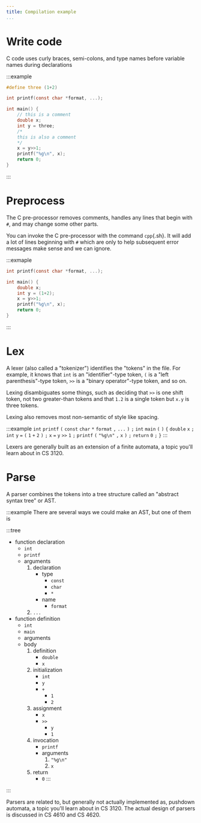 ```yaml
---
title: Compilation example
...
```


# Write code

C code uses curly braces, semi-colons, and type names before variable names during declarations

:::example
```c
#define three (1+2)

int printf(const char *format, ...);

int main() {
    // this is a comment
    double x;
    int y = three;
    /*
    this is also a comment
    */
    x = y>>1;
    printf("%g\n", x);
    return 0;
}
```
:::

# Preprocess

The C pre-processor removes comments, handles any lines that begin with `#`, and may change some other parts.

You can invoke the C pre-processor with the command `cpp`{.sh}. It will add a lot of lines beginning with `#` which are only to help subsequent error messages make sense and we can ignore.

:::exmaple
```c
int printf(const char *format, ...);

int main() {
    double x;
    int y = (1+2);
    x = y>>1;
    printf("%g\n", x);
    return 0;
}
```
:::

# Lex

A lexer (also called a "tokenizer") identifies the "tokens" in the file.
For example, it knows that `int` is an "identifier"-type token,
`(` is a "left parenthesis"-type token,
`>>` is a "binary operator"-type token,
and so on.

Lexing disambiguates some things, such as deciding that `>>` is one shift token, not two greater-than tokens
and that `1.2` is a single token but `x.y` is three tokens.

Lexing also removes most non-semantic of style like spacing.

:::example
`int` `printf` `(` `const` `char` `*` `format` `,` `...` `)` `;` `int` `main` `(` `)` `{` `double` `x` `;` `int` `y` `=` `(` `1` `+` `2` `)` `;` `x` `=` `y` `>>` `1` `;` `printf` `(` `"%g\n"` `,` `x` `)` `;` `return` `0` `;` `}`
:::

Lexers are generally built as an extension of a finite automata, a topic you'll learn about in CS 3120.

# Parse

A parser combines the tokens into a tree structure called an "abstract syntax tree" or AST.

:::example
There are several ways we could make an AST, but one of them is

:::tree
- function declaration
    - `int`
    - `printf`
    - arguments
        1. declaration
            - type
                - `const`
                - `char`
                - `*`
            - name
                - `format`
        1. `...`
- function definition
    - `int`
    - `main`
    - arguments
    - body
        1. definition
            - `double`
            - `x`
        1. initialization
            - `int`
            - `y`
            - `+`
                - `1`
                - `2`
        1. assignment
            - `x`
            - `>>`
                - `y`
                - `1`
        1. invocation
            - `printf`
            - arguments
                1. `"%g\n"`
                2. `x`
        1. return
            - `0`
:::
<style>
.tree * {margin: 0; padding: 0; list-style: none; }
.tree li {
  margin-left: 15px;
  position: relative;
  padding-left: 5px;
}
.tree li::before {
  content: " ";
  position: absolute;
  width: 1px;
  background-color: #000;
  top: 5px;
  bottom: -12px;
  left: -10px;
}
.tree > * > li:first-child::before {top: 12px;}
.tree li:not(:first-child):last-child::before {display: none;}
.tree li:only-child::before {
  display: list-item;
  content: " ";
  position: absolute;
  width: 1px;
  background-color: #000;
  top: 5px;
  bottom: 7px;
  height: 7px;
  left: -10px;
}
.tree li::after {
  content: " ";
  position: absolute;
  left: -10px;
  width: 10px;
  height: 1px;
  background-color: #000;
  top: 12px;
}
</style>
:::

Parsers are related to, but generally not actually implemented as, pushdown automata, a topic you'll learn about in CS 3120. The actual design of parsers is discussed in CS 4610 and CS 4620.
